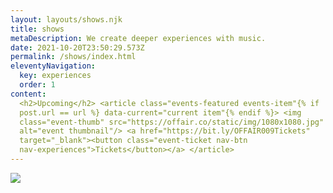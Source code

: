 ```yaml
---
layout: layouts/shows.njk
title: shows
metaDescription: We create deeper experiences with music.
date: 2021-10-20T23:50:29.573Z
permalink: /shows/index.html
eleventyNavigation:
  key: experiences
  order: 1
content:
  <h2>Upcoming</h2> <article class="events-featured events-item"{% if
  post.url == url %} data-current="current item"{% endif %}> <img
  class="event-thumb" src="https://offair.co/static/img/1080x1080.jpg"
  alt="event thumbnail"/> <a href="https://bit.ly/OFFAIR009Tickets"
  target="_blank"><button class="event-ticket nav-btn
  nav-experiences">Tickets</button></a> </article>
---
```

<!-- START ROW --><section class="events-container"><!-- START ROW -->


<!-- Event 1 --><article class="events-featured events-item">



<!-- EDIT THIS LINE FOR LINK TO TICKETS - Link to tickets goes after 'href' between quotes -->

<a href="https://dice.fm/event/bmbqk-sounds-of-saving-x-offair-present-nick-hakim-1st-jun-public-records-new-york-tickets?pid=530cb286"><!-- END LINK -->

<!-- EDIT IMAGE -->
<img class="event-thumb" src="https://offair.co/static/img/offair_public-records-june-1_4x5_update.jpg"/>

</a></article>


<!-- END ROW --></section><!-- END ROW -->



<!-- DO NOT EDIT THIS SCRIPT BELOW -->
<script charset="utf-8" src="https://widget.bandsintown.com/main.min.js"></script><a class="bit-widget-initializer" data-artist-name="id_15497151" data-font="BG light" data-language="en" data-display-details="false" data-text-color="#1d1c1d" data-background-color="rgba(0,0,0,0)" data-separator-color="#3e3c3d" data-popup-background-color="#ede2cd" data-link-color="rgba(115, 149, 156, 1)" data-link-text-color="#1d1c1d" data-display-play-my-city="false" data-auto-style="true" data-display-lineup="false" data-display-details="false" data-display-logo="false" data-display-track-button="false"></a>
<!-- END OF BANDS IN TOWN SCRIPT -->